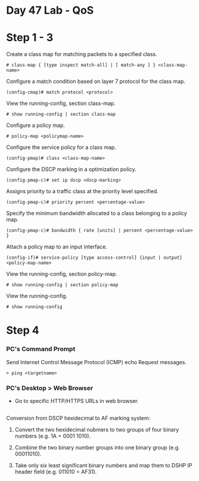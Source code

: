 # Day 47 Lab - QoS

# Step 1 - 3

Create a class map for matching packets to a specified class.

```
# class-map { [type inspect match-all] | [ match-any ] } <class-map-name>
```

Configure a match condition based on layer 7 protocol for the class map.

```
(config-cmap)# match protocol <protocol>
```

View the running-config, section class-map.

```
# show running-config | section class-map
```

Configure a policy map.

```
# policy-map <policymap-name>
```

Configure the service policy for a class map.

```
(config-pmap)# class <class-map-name>
```

Configure the DSCP marking in a optimization policy.

```
(config-pmap-c)# set ip dscp <dscp-marking>
```

Assigns priority to a traffic class at the priority level specified.

```
(config-pmap-c)# priority percent <percentage-value>
```

Specify the minimum bandwidth allocated to a class belonging to a policy map.

```
(config-pmap-c)# bandwidth { rate [units] | percent <percentage-value> }
```

Attach a policy map to an input interface.

```
(config-if)# service-policy [type access-control] {input | output} <policy-map-name>
```

View the running-config, section policy-map.

```
# show running-config | section policy-map
```

View the running-config.

```
# show running-config
```

# Step 4

### PC's Command Prompt

Send Internet Control Message Protocol (ICMP) echo Request messages.

```
> ping <targetname>
```

### PC's Desktop > Web Browser

- Go to specific HTTP/HTTPS URLs in web browser.

##

Conversion from DSCP hexidecimal to AF marking system:
1. Convert the two hexidecimal nubmers to two groups of four binary numbers (e.g. 1A = 0001 1010).

2. Combine the two binary number groups into one binary group (e.g. 00011010).

3. Take only six least significant binary numbers and map them to DSHP IP header field (e.g. 011010 = AF31).